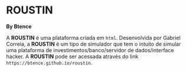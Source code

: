 # ROUSTIN

**By Btence**


A **ROUSTIN** é uma plataforma criada em `html`. Desenvolvida por Gabriel Correia, a **ROUSTIN** é um tipo de simulador que tem o intuito de simular uma
plataforma de investimentos/banco/servidor de dados/interface hacker. A **ROUSTIN** pode ser acessada através do link `https://btence.github.io/roustin`.

